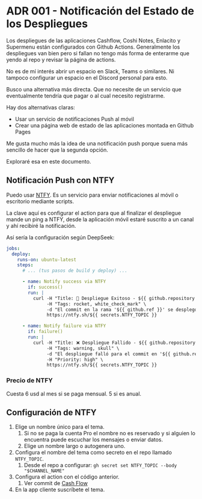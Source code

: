# ADR 001 - Notificación del Estado de los Despliegues

Los despliegues de las aplicaciones Cashflow, Coshi Notes, Enlacito y Supermenu están configurados con Github Actions. Generalmente los despliegues van bien pero si fallan no tengo más forma de enterarme que yendo al repo y revisar la página de actions.

No es de mí interés abrir un espacio en Slack, Teams o similares. Ni tampoco configurar un espacio en el Discord personal para esto.

Busco una alternativa más directa. Que no necesite de un servicio que eventualmente tendría que pagar o al cual necesito registrarme.

Hay dos alternativas claras:

- Usar un servicio de notificaciones Push al móvil
- Crear una página web de estado de las aplicaciones montada en Github Pages

Me gusta mucho más la idea de una notificación push porque suena más sencillo de hacer que la segunda opción.

Exploraré esa en este documento.

## Notificación Push con NTFY

Puedo usar [NTFY](https://ntfy.sh/). Es un servicio para enviar notificaciones al móvil o escritorio mediante scripts.

La clave aquí es configurar el action para que al finalizar el despliegue mande un ping a NTFY, desde la aplicación móvil estaré suscrito a un canal y ahí recibiré la notificación.

Así sería la configuración según DeepSeek:
```yaml
jobs:
  deploy:
    runs-on: ubuntu-latest
    steps:
      # ... (tus pasos de build y deploy) ...

      - name: Notify success via NTFY
        if: success()
        run: |
          curl -H "Title: 🚀 Despliegue Exitoso - ${{ github.repository }}" \
               -H "Tags: rocket, white_check_mark" \
               -d "El commit en la rama '${{ github.ref }}' se desplegó correctamente. Ver workflow: ${{ github.server_url }}/${{ github.repository }}/actions/runs/${{ github.run_id }}" \
               https://ntfy.sh/${{ secrets.NTFY_TOPIC }}

      - name: Notify failure via NTFY
        if: failure()
        run: |
          curl -H "Title: ❌ Despliegue Fallido - ${{ github.repository }}" \
               -H "Tags: warning, skull" \
               -d "El despliegue falló para el commit en '${{ github.ref }}'. Ver logs: ${{ github.server_url }}/${{ github.repository }}/actions/runs/${{ github.run_id }}" \
               -H "Priority: high" \
               https://ntfy.sh/${{ secrets.NTFY_TOPIC }}
```

### Precio de NTFY

Cuesta 6 usd al mes si se paga mensual. 5 si es anual.

## Configuración de NTFY

1. Elige un nombre único para el tema.
	1. Si no se paga la cuenta Pro el nombre no es reservado y si alguien lo encuentra puede escuchar los mensajes o enviar datos.
	2. Elige un nombre largo o autogenera uno.
2. Configura el nombre del tema como secreto en el repo llamado `NTFY_TOPIC`.
	1. Desde el repo a configurar: `gh secret set NTFY_TOPIC --body "$CHANNEL_NAME"`
3. Configura el action con el código anterior.
	1. Ver commit de [Cash Flow](https://github.com/cesc1989/cashflow/commit/183fb87e1aa5868dcafeac902c79d61ae03db814)
4. En la app cliente suscríbete el tema.